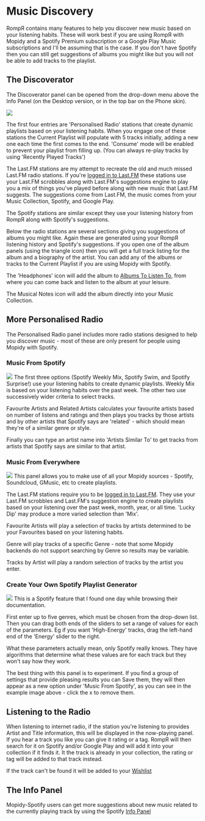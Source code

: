 # Music Discovery

RompЯ contains many features to help you discover new music based on your listening habits. These will work best if you are using RompЯ with Mopidy and a Spotify Premium subscription or a Google Play Music subscriptions and I'll be assuming that is the case. If you don't have Spotify then you can still get suggestions of albums you might like but you will not be able to add tracks to the playlist.

## The Discoverator

The Discoverator panel can be opened from the drop-down menu above the Info Panel (on the Desktop version, or in the top bar on the Phone skin).

![](images/discoverator.png)

The first four entries are 'Personalised Radio' stations that create dynamic playlists based on your listening habits. When you engage one of these stations the Current Playlist will populate with 5 tracks initially, adding a new one each time the first comes to the end. 'Consume' mode will be enabled to prevent your playlist from filling up. (You can always re-play tracks by using 'Recently Played Tracks')

The Last.FM stations are my attempt to recreate the old and much missed Last.FM radio stations. If you're [logged in to Last.FM](/RompR/LastFM) these stations use your Last.FM scrobbles along with Last.FM's suggestions engine to play you a mix of things you've played before along with new music that Last.FM suggests. The suggestions come from Last.FM, the music comes from your Music Collection, Spotify, and Google Play.

The Spotify stations are similar except they use your listening history from RompЯ along with Spotify's suggestions.

Below the radio stations are several sections giving you suggestions of albums you might like. Again these are generated using your RompЯ listening history and Spotify's suggestions. If you open one of the album panels (using the triangle icon) then you will get a full track listing for the album and a biography of the artist. You can add any of the albums or tracks to the Current Playlist if you are using Mopidy with Spotify.

The 'Headphones' icon will add the album to [Albums To Listen To](/RompR/Albums-To-Listen-To), from where you can come back and listen to the album at your leisure.

The Musical Notes icon will add the album directly into your Music Collection.

## More Personalised Radio

The Personalised Radio panel includes more radio stations designed to help you discover music - most of these are only present for people using Mopidy with Spotify.

### Music From Spotify

![](images/musicfromspotify.png)
The first three options (Spotify Weekly Mix, Spotify Swim, and Spotify Surprise!) use your listening habits to create dynamic playlists. Weekly Mix is based on your listening habits over the past week. The other two use successively wider criteria to select tracks.

Favourite Artists and Related Artists calculates your favourite artists based on number of listens and ratings and then plays you tracks by those artists and by other artists that Spotify says are 'related' - which should mean they're of a similar genre or style.

Finally you can type an artist name into 'Artists Similar To' to get tracks from artists that Spotify says are similar to that artist.

### Music From Everywhere

![](images/musicfromeverywhere.png)
This panel allows you to make use of all your Mopidy sources - Spotify, Soundcloud, GMusic, etc to create playlists.

The Last.FM stations require you to be [logged in to Last.FM](/RompR/LastFM). They use your Last.FM scrobbles and Last.FM's suggestion engine to create playlists based on your listening over the past week, month, year, or all time. 'Lucky Dip' may produce a more varied selection than 'Mix'.

Favourite Artists will play a selection of tracks by artists determined to be your Favourites based on your listening habits.

Genre will play tracks of a specific Genre - note that some Mopidy backends do not support searching by Genre so results may be variable.

Tracks by Artist will play a random selection of tracks by the artist you enter.

### Create Your Own Spotify Playlist Generator

![](images/rollyourown.png)
This is a Spotify feature that I found one day while browsing their documentation.

First enter up to five genres, which must be chosen from the drop-down list. Then you can drag both ends of the sliders to set a range of values for each of the parameters. Eg if you want 'High-Energy' tracks, drag the left-hand end of the 'Energy' slider to the right.

What these parameters actually mean, only Spotify really knows. They have algorithms that determine what these values are for each track but they won't say how they work.

The best thing with this panel is to experiment. If you find a group of settings that provide pleasing results you can Save them, they will then appear as a new option under 'Music From Spotify', as you can see in the example image above - click the x to remove them.

## Listening to the Radio

When listening to internet radio, if the station you're listening to provides Artist and Title information, this will be displayed in the now-playing panel. If you hear a track you like you can give it rating or a tag. RompЯ will then search for it on Spotify and/or Google Play and will add it into your collection if it finds it. It the track is already in your collection, the rating or tag will be added to that track instead.

If the track can't be found it will be added to your [Wishlist](/RompR/The-Wishlist)

## The Info Panel

Mopidy-Spotify users can get more suggestions about new music related to the currently playing track by using the Spotify [Info Panel](/RompR/The-Info-Panel)
